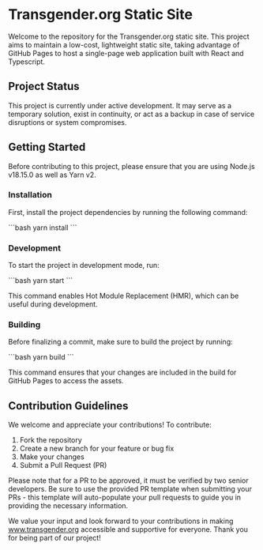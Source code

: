 # Transgender.org Static Site

Welcome to the repository for the Transgender.org static site. This project aims to maintain a low-cost, lightweight static site, taking advantage of GitHub Pages to host a single-page web application built with React and Typescript.

## Project Status

This project is currently under active development. It may serve as a temporary solution, exist in continuity, or act as a backup in case of service disruptions or system compromises.

## Getting Started

Before contributing to this project, please ensure that you are using Node.js v18.15.0 as well as Yarn v2.

### Installation

First, install the project dependencies by running the following command:

\```bash
yarn install
\```

### Development

To start the project in development mode, run:

\```bash
yarn start
\```

This command enables Hot Module Replacement (HMR), which can be useful during development.

### Building

Before finalizing a commit, make sure to build the project by running:

\```bash
yarn build
\```

This command ensures that your changes are included in the build for GitHub Pages to access the assets.

## Contribution Guidelines

We welcome and appreciate your contributions! To contribute:

1. Fork the repository
2. Create a new branch for your feature or bug fix
3. Make your changes
4. Submit a Pull Request (PR)

Please note that for a PR to be approved, it must be verified by two senior developers. Be sure to use the provided PR template when submitting your PRs - this template will auto-populate your pull requests to guide you in providing the necessary information.

We value your input and look forward to your contributions in making www.transgender.org accessible and supportive for everyone. Thank you for being part of our project!
